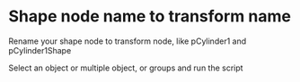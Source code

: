 # Shape node name to transform name
Rename your shape node to transform node, like pCylinder1 and pCylinder1Shape


Select an object or multiple object, or groups and run the script

